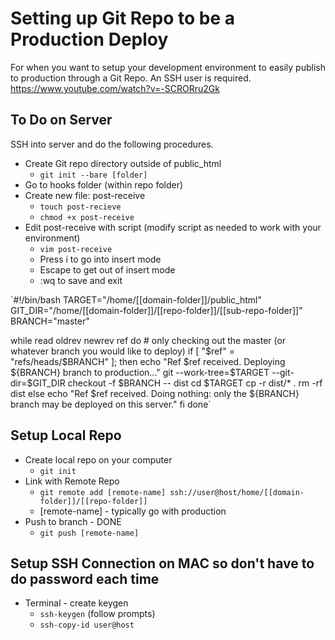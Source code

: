 # Setting up Git Repo to be a Production Deploy
For when you want to setup your development environment to easily publish to production through a Git Repo. An SSH user is required.
https://www.youtube.com/watch?v=-SCRORru2Gk

## To Do on Server
SSH into server and do the following procedures.
* Create Git repo directory outside of public_html
  * `git init --bare [folder]`
* Go to hooks folder (within repo folder)
* Create new file: post-receive
  * `touch post-recieve` 
  * `chmod +x post-receive`
* Edit post-receive with script (modify script as needed to work with your environment)
  * `vim post-receive` 
  * Press i to go into insert mode
  * Escape to get out of insert mode
  * :wq to save and exit

`#!/bin/bash
TARGET="/home/[[domain-folder]]/public_html"
GIT_DIR="/home/[[domain-folder]]/[[repo-folder]]/[[sub-repo-folder]]"
BRANCH="master"

while read oldrev newrev ref
do
        # only checking out the master (or whatever branch you would like to deploy)
        if [ "$ref" = "refs/heads/$BRANCH" ];
        then
                echo "Ref $ref received. Deploying ${BRANCH} branch to production..."
                git --work-tree=$TARGET --git-dir=$GIT_DIR checkout -f $BRANCH -- dist
                cd $TARGET
                cp -r dist/* .
                rm -rf dist
        else
                echo "Ref $ref received. Doing nothing: only the ${BRANCH} branch may be deployed on this server."
        fi
done`
  
## Setup Local Repo
* Create local repo on your computer
  * `git init`
* Link with Remote Repo
  * `git remote add [remote-name] ssh://user@host/home/[[domain-folder]]/[[repo-folder]]` 
  * [remote-name] - typically go with production
* Push to branch - DONE
  * `git push [remote-name]`
    
## Setup SSH Connection on MAC so don't have to do password each time
  * Terminal - create keygen
    * `ssh-keygen` (follow prompts)
    * `ssh-copy-id user@host`

